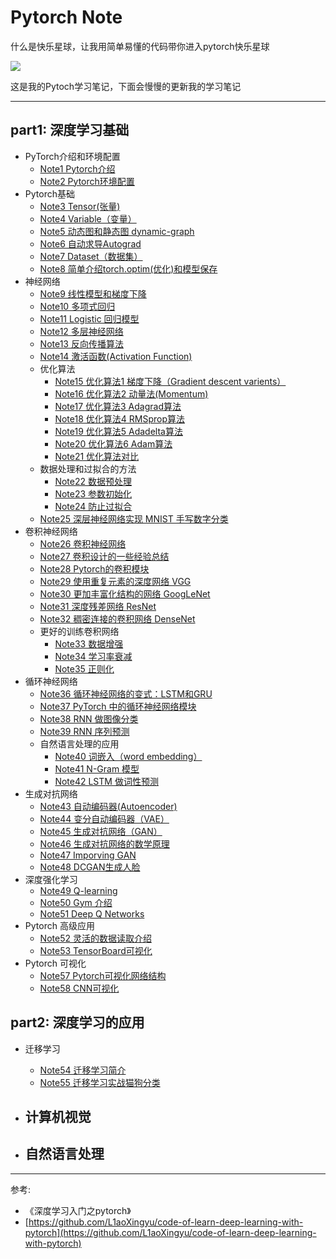 # Pytorch Note

什么是快乐星球，让我用简单易懂的代码带你进入pytorch快乐星球

![](https://img-blog.csdnimg.cn/img_convert/ac4fe519487d89d342cb05d2f710a20c.png#pic_center)

这是我的Pytoch学习笔记，下面会慢慢的更新我的学习笔记

---

## part1: 深度学习基础

- PyTorch介绍和环境配置
  - [Note1 Pytorch介绍](https://blog.csdn.net/weixin_45508265/article/details/117808642)
  - [Note2 Pytorch环境配置](https://blog.csdn.net/weixin_45508265/article/details/117809016)
- Pytorch基础
  * [Note3 Tensor(张量)](https://blog.csdn.net/weixin_45508265/article/details/117811600)
  * [Note4 Variable（变量）](https://blog.csdn.net/weixin_45508265/article/details/117812880)
  * [Note5 动态图和静态图 dynamic-graph](https://blog.csdn.net/weixin_45508265/article/details/117816228)
  * [Note6 自动求导Autograd](https://blog.csdn.net/weixin_45508265/article/details/117816977)
  * [Note7 Dataset（数据集）](https://blog.csdn.net/weixin_45508265/article/details/117818268)
  * [Note8 简单介绍torch.optim(优化)和模型保存](https://blog.csdn.net/weixin_45508265/article/details/117819532)
- 神经网络
  - [Note9 线性模型和梯度下降](https://blog.csdn.net/weixin_45508265/article/details/117827063)
  - [Note10 多项式回归](https://blog.csdn.net/weixin_45508265/article/details/117827333)
  - [Note11 Logistic 回归模型](https://blog.csdn.net/weixin_45508265/article/details/117828669)
  - [Note12 多层神经网络](https://blog.csdn.net/weixin_45508265/article/details/117848000)
  - [Note13 反向传播算法](https://blog.csdn.net/weixin_45508265/article/details/117855631)
  - [Note14 激活函数(Activation Function)](https://blog.csdn.net/weixin_45508265/article/details/117856338)
  - 优化算法
    - [Note15 优化算法1 梯度下降（Gradient descent varients）](https://blog.csdn.net/weixin_45508265/article/details/117859824)
    - [Note16 优化算法2 动量法(Momentum)](https://blog.csdn.net/weixin_45508265/article/details/117874046)
    - [Note17 优化算法3 Adagrad算法](https://blog.csdn.net/weixin_45508265/article/details/117877596)
    - [Note18 优化算法4 RMSprop算法](https://blog.csdn.net/weixin_45508265/article/details/117885569)
    - [Note19 优化算法5 Adadelta算法](https://blog.csdn.net/weixin_45508265/article/details/118930950)
    - [Note20 优化算法6 Adam算法](https://blog.csdn.net/weixin_45508265/article/details/118931366)
    - [Note21 优化算法对比](https://blog.csdn.net/weixin_45508265/article/details/118931198)
  - 数据处理和过拟合的方法
    - [Note22 数据预处理](https://blog.csdn.net/weixin_45508265/article/details/118933624)
    - [Note23 参数初始化](https://blog.csdn.net/weixin_45508265/article/details/118945764)
    - [Note24 防止过拟合](https://blog.csdn.net/weixin_45508265/article/details/118946214)
  - [Note25 深层神经网络实现 MNIST 手写数字分类](https://blog.csdn.net/weixin_45508265/article/details/118960084)
- 卷积神经网络
  - [Note26 卷积神经网络](https://blog.csdn.net/weixin_45508265/article/details/118971022)
  - [Note27 卷积设计的一些经验总结](https://blog.csdn.net/weixin_45508265/article/details/118971229)
  - [Note28 Pytorch的卷积模块](https://blog.csdn.net/weixin_45508265/article/details/118972098)
  - [Note29 使用重复元素的深度网络 VGG](https://blog.csdn.net/weixin_45508265/article/details/118974104)
  - [Note30 更加丰富化结构的网络 GoogLeNet](https://blog.csdn.net/weixin_45508265/article/details/119040170)
  - [Note31 深度残差网络 ResNet](https://blog.csdn.net/weixin_45508265/article/details/119087199)
  - [Note32 稠密连接的卷积网络 DenseNet](https://blog.csdn.net/weixin_45508265/article/details/119184861)
  - 更好的训练卷积网络
    - [Note33 数据增强](https://blog.csdn.net/weixin_45508265/article/details/119047348)
    - [Note34 学习率衰减](https://blog.csdn.net/weixin_45508265/article/details/119089705)
    - [Note35 正则化](https://blog.csdn.net/weixin_45508265/article/details/119123529)
- 循环神经网络
  - [Note36 循环神经网络的变式：LSTM和GRU](https://blog.csdn.net/weixin_45508265/article/details/119191003)
  - [Note37 PyTorch 中的循环神经网络模块](https://blog.csdn.net/weixin_45508265/article/details/119194403)
  - [Note38 RNN 做图像分类](https://blog.csdn.net/weixin_45508265/article/details/119210533)
  - [Note39 RNN 序列预测](https://blog.csdn.net/weixin_45508265/article/details/119347418)
  - 自然语言处理的应用
    - [Note40 词嵌入（word embedding）](https://blog.csdn.net/weixin_45508265/article/details/119362381)
    - [Note41 N-Gram 模型](https://blog.csdn.net/weixin_45508265/article/details/119361565)
    - [Note42 LSTM 做词性预测](https://blog.csdn.net/weixin_45508265/article/details/119428061)
- 生成对抗网络
  - [Note43 自动编码器(Autoencoder)](https://blog.csdn.net/weixin_45508265/article/details/119582615)
  - [Note44 变分自动编码器（VAE）](https://blog.csdn.net/weixin_45508265/article/details/119594085)
  - [Note45 生成对抗网络（GAN）](https://blog.csdn.net/weixin_45508265/article/details/119684311)
  - [Note46 生成对抗网络的数学原理](https://blog.csdn.net/weixin_45508265/article/details/119811489)
  - [Note47 Imporving GAN](https://blog.csdn.net/weixin_45508265/article/details/119830209)
  - [Note48 DCGAN生成人脸](https://blog.csdn.net/weixin_45508265/article/details/119830209)
- 深度强化学习
  - [Note49 Q-learning](https://blog.csdn.net/weixin_45508265/article/details/119937575)
  - [Note50 Gym 介绍](https://redamancy.blog.csdn.net/article/details/120072032)
  - [Note51 Deep Q Networks](https://redamancy.blog.csdn.net/article/details/120082922)
- Pytorch 高级应用
  - [Note52 灵活的数据读取介绍](https://redamancy.blog.csdn.net/article/details/120151183)
  - [Note53 TensorBoard可视化](https://redamancy.blog.csdn.net/article/details/120156777)
- Pytorch 可视化
  - [Note57 Pytorch可视化网络结构](https://blog.csdn.net/weixin_45508265/article/details/124294236)
  - [Note58 CNN可视化](https://blog.csdn.net/weixin_45508265/article/details/124300680)

## part2: 深度学习的应用

- 迁移学习
  - [Note54 迁移学习简介](https://redamancy.blog.csdn.net/article/details/120159251)
  - [Note55 迁移学习实战猫狗分类](https://redamancy.blog.csdn.net/article/details/120173576)

- 计算机视觉
  - 
- 自然语言处理
  - 


---

参考:

- 《深度学习入门之pytorch》
- [https://github.com/L1aoXingyu/code-of-learn-deep-learning-with-pytorch](https://github.com/L1aoXingyu/code-of-learn-deep-learning-with-pytorch)

